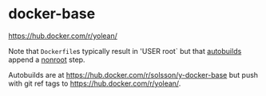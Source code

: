 # docker-base

https://hub.docker.com/r/yolean/

Note that `Dockerfile`s typically result in 'USER root`
but that [autobuilds](./hooks/build) append a [nonroot](./nonroot-footer.Dockerfile) step.

Autobuilds are at https://hub.docker.com/r/solsson/y-docker-base
but push with git ref tags to https://hub.docker.com/r/yolean/<name>.
